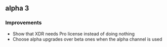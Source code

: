 ## alpha 3

### Improvements

* Show that XDR needs Pro license instead of doing nothing
* Choose alpha upgrades over beta ones when the alpha channel is used
